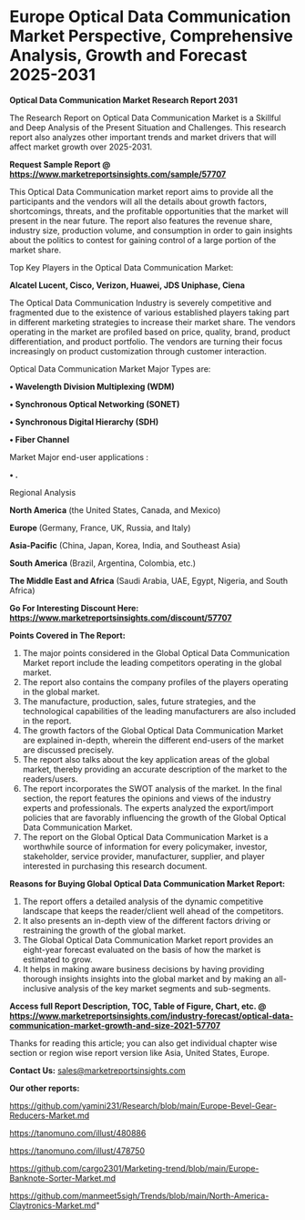 # Europe Optical Data Communication Market Perspective, Comprehensive Analysis, Growth and Forecast 2025-2031

<strong>Optical Data Communication Market Research Report 2031</strong>

The Research Report on Optical Data Communication Market is a Skillful and Deep Analysis of the Present Situation and Challenges. This research report also analyzes other important trends and market drivers that will affect market growth over 2025-2031.

<strong>Request Sample Report @ <a href=https://www.marketreportsinsights.com/sample/57707>https://www.marketreportsinsights.com/sample/57707</a></strong>

This Optical Data Communication market report aims to provide all the participants and the vendors will all the details about growth factors, shortcomings, threats, and the profitable opportunities that the market will present in the near future. The report also features the revenue share, industry size, production volume, and consumption in order to gain insights about the politics to contest for gaining control of a large portion of the market share.

Top Key Players in the Optical Data Communication Market:

<strong>Alcatel Lucent, Cisco, Verizon, Huawei, JDS Uniphase, Ciena</strong>

The Optical Data Communication Industry is severely competitive and fragmented due to the existence of various established players taking part in different marketing strategies to increase their market share. The vendors operating in the market are profiled based on price, quality, brand, product differentiation, and product portfolio. The vendors are turning their focus increasingly on product customization through customer interaction.

Optical Data Communication Market Major Types are:

<strong>• Wavelength Division Multiplexing (WDM)

• Synchronous Optical Networking (SONET)

• Synchronous Digital Hierarchy (SDH)

• Fiber Channel</strong>

Market Major end-user applications :

<strong>• .</strong>

Regional Analysis

</u><strong><b>North America</b></strong> (the United States, Canada, and Mexico)

<strong><b>Europe </b></strong>(Germany, France, UK, Russia, and Italy)

<strong><b>Asia-Pacific</b></strong> (China, Japan, Korea, India, and Southeast Asia)

<strong><b>South America</b></strong> (Brazil, Argentina, Colombia, etc.)

<strong><b>The Middle East and Africa</b></strong> (Saudi Arabia, UAE, Egypt, Nigeria, and South Africa)

<strong>Go For Interesting Discount Here: <a href=https://www.marketreportsinsights.com/discount/57707>https://www.marketreportsinsights.com/discount/57707</a></strong>

<strong>Points Covered in The Report:</strong>
<ol>
  <li>The major points considered in the Global Optical Data Communication Market report include the leading competitors operating in the global market.</li>
  <li>The report also contains the company profiles of the players operating in the global market.</li>
  <li>The manufacture, production, sales, future strategies, and the technological capabilities of the leading manufacturers are also included in the report.</li>
  <li>The growth factors of the Global Optical Data Communication Market are explained in-depth, wherein the different end-users of the market are discussed precisely.</li>
  <li>The report also talks about the key application areas of the global market, thereby providing an accurate description of the market to the readers/users.</li>
  <li>The report incorporates the SWOT analysis of the market. In the final section, the report features the opinions and views of the industry experts and professionals. The experts analyzed the export/import policies that are favorably influencing the growth of the Global Optical Data Communication Market.</li>
  <li>The report on the Global Optical Data Communication Market is a worthwhile source of information for every policymaker, investor, stakeholder, service provider, manufacturer, supplier, and player interested in purchasing this research document.</li>
</ol>
<strong>Reasons for Buying Global Optical Data Communication Market Report:</strong>

<ol>
  <li>The report offers a detailed analysis of the dynamic competitive landscape that keeps the reader/client well ahead of the competitors.</li>
  <li>It also presents an in-depth view of the different factors driving or restraining the growth of the global market.</li>
  <li>The Global Optical Data Communication Market report provides an eight-year forecast evaluated on the basis of how the market is estimated to grow.</li>
  <li>It helps in making aware business decisions by having providing thorough insights insights into the global market and by making an all-inclusive analysis of the key market segments and sub-segments.</li>
</ol>
<strong>Access full Report Description, TOC, Table of Figure, Chart, etc. @ <a href=https://www.marketreportsinsights.com/industry-forecast/optical-data-communication-market-growth-and-size-2021-57707>https://www.marketreportsinsights.com/industry-forecast/optical-data-communication-market-growth-and-size-2021-57707</a></strong>


Thanks for reading this article; you can also get individual chapter wise section or region wise report version like Asia, United States, Europe.

<strong>Contact Us:</strong>
sales@marketreportsinsights.com

<strong>Our other reports:</strong>

<a href=https://github.com/yamini231/Research/blob/main/Europe-Bevel-Gear-Reducers-Market.md>https://github.com/yamini231/Research/blob/main/Europe-Bevel-Gear-Reducers-Market.md</a>

<a href=https://tanomuno.com/illust/480886>https://tanomuno.com/illust/480886</a>

<a href=https://tanomuno.com/illust/478750>https://tanomuno.com/illust/478750</a>

<a href=https://github.com/cargo2301/Marketing-trend/blob/main/Europe-Banknote-Sorter-Market.md>https://github.com/cargo2301/Marketing-trend/blob/main/Europe-Banknote-Sorter-Market.md</a>

<a href=https://github.com/manmeet5sigh/Trends/blob/main/North-America-Claytronics-Market.md>https://github.com/manmeet5sigh/Trends/blob/main/North-America-Claytronics-Market.md</a>"
